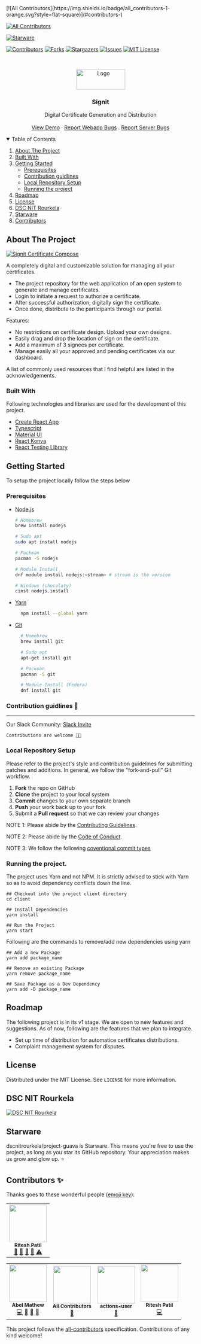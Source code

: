 <span>
<!-- ALL-CONTRIBUTORS-BADGE:START - Do not remove or modify this section -->
[![All Contributors](https://img.shields.io/badge/all_contributors-1-orange.svg?style=flat-square)](#contributors-)
<!-- ALL-CONTRIBUTORS-BADGE:END -->

<!-- ALL-CONTRIBUTORS-BADGE:START - Do not remove or modify this section -->

[![All Contributors](https://img.shields.io/badge/all_contributors-4-orange.svg?style=flat-square)](#contributors-)

<!-- ALL-CONTRIBUTORS-BADGE:END -->

[![Starware](https://img.shields.io/badge/Starware-⭐-black?labelColor=f9b00d)](https://github.com/zepfietje/starware)

</span>

<!-- PROJECT SHIELDS -->

[![Contributors][contributors-shield]][contributors-url]
[![Forks][forks-shield]][forks-url]
[![Stargazers][stars-shield]][stars-url]
[![Issues][issues-shield]][issues-url]
[![MIT License][license-shield]][license-url]

<br />
<p align="center">
  <a href="https://github.com/dscnitrourkela/project-guava-web">
    <img src="images/Signit.png" alt="Logo" width="131" height="54">
  </a>

  <h3 align="center">Signit</h3>

  <p align="center">
    Digital Certificate Generation and Distribution
    <br />
    <br />
    <a href="https://signit.dscnitrourkela.org">View Demo</a>
    ·
    <a href="https://github.com/dscnitrourkela/project-guava-web/issues">Report Webapp Bugs</a>
    .
    <a href="https://github.com/dscnitrourkela/project-guava/issues">Report Server Bugs</a>
  </p>
</p>

<!-- TABLE OF CONTENTS -->
<details open="open">
  <summary>Table of Contents</summary>
  <ol>
    <li>
      <a href="#about-the-project">About The Project</a>
      <ul>
      </ul>
        <li><a href="#built-with">Built With</a></li>
        <!-- <li><a href="#configuration">Configuration</a></li> -->
    </li>
    <li>
      <a href="#getting-started">Getting Started</a>
      <ul>
        <li><a href="#prerequisites">Prerequisites</a></li>
        <li><a href="#contribution-guidlines">Contribution guidlines</a></li>
        <li><a href="#local-repository-setup">Local Repository Setup</a></li>
        <li><a href="#running-the-project">Running the project</a></li>
      </ul>
    </li>
    <li><a href="#roadmap">Roadmap</a></li>
    <li><a href="#license">License</a></li>
    <li><a href="#dsc-nit-rourkela">DSC NIT Rourkela</a></li>
    <li><a href="#starware">Starware</a></li>
    <li><a href="#contributors">Contributors</a></li>
  </ol>
</details>

## About The Project

[![Signit Certificate Compose][product-screenshot]](https://signit.dscnitrourkela.org)

A completely digital and customizable solution for managing all your certificates.

- The project repository for the web application of an open system to generate and manage certificates.
- Login to initiate a request to authorize a certificate.
- After successful authorization, digitally sign the certificate.
- Once done, distribute to the participants through our portal.

Features:

- No restrictions on certificate design. Upload your own designs.
- Easily drag and drop the location of sign on the certificate.
- Add a maximum of 3 signees per certificate.
- Manage easily all your approved and pending certificates via our dashboard.

A list of commonly used resources that I find helpful are listed in the
acknowledgements.

### Built With

Following technologies and libraries are used for the development of this
project.

- [Create React App](https://create-react-app.dev/)
- [Typescript](https://www.typescriptlang.org/)
- [Material UI](https://www.typescriptlang.org/)
- [React Konva](https://konvajs.org/docs/react/index.html)
- [React Testing Library](https://testing-library.com/)

<!-- GETTING STARTED -->

## Getting Started

To setup the project locally follow the steps below

### Prerequisites

- [Node.js](https://nodejs.org/en/download/)

  ```sh
  # Homebrew
  brew install nodejs

  # Sudo apt
  sudo apt install nodejs

  # Packman
  pacman -S nodejs

  # Module Install
  dnf module install nodejs:<stream> # stream is the version

  # Windows (chocolaty)
  cinst nodejs.install

  ```

- [Yarn](https://classic.yarnpkg.com/en/docs/install/)

  ```sh
    npm install --global yarn
  ```

- [Git](https://git-scm.com/downloads)

  ```sh
    # Homebrew
    brew install git

    # Sudo apt
    apt-get install git

    # Packman
    pacman -S git

    # Module Install (Fedora)
    dnf install git

  ```

### Contribution guidlines 🎃

---

Our Slack Community: [Slack Invite](http://bit.ly/NITRDevs) <br>

`Contributions are welcome 🎉🎉`

### Local Repository Setup

Please refer to the project's style and contribution guidelines for submitting patches and additions. In general, we follow the "fork-and-pull" Git workflow.

1.  **Fork** the repo on GitHub
2.  **Clone** the project to your local system
3.  **Commit** changes to your own separate branch
4.  **Push** your work back up to your fork
5.  Submit a **Pull request** so that we can review your changes

NOTE 1: Please abide by the [Contributing Guidelines](https://github.com/dscnitrourkela/project-guava-web/blob/master/CONTRIBUTING.md).

NOTE 2: Please abide by the [Code of Conduct](https://github.com/dscnitrourkela/project-guava-web/blob/master/CODE_OF_CONDUCT.md).

NOTE 3: We follow the following [coventional commit types](https://github.com/pvdlg/conventional-commit-types)

### Running the project.

The project uses Yarn and not NPM. It is strictly advised to stick with Yarn so as to avoid dependency conflicts down the line.

```
## Checkout into the project client directory
cd client

## Install Dependencies
yarn install

## Run the Project
yarn start

```

Following are the commands to remove/add new dependencies using yarn

```
## Add a new Package
yarn add package_name

## Remove an existing Package
yarn remove package_name

## Save Package as a Dev Dependency
yarn add -D package_name
```

## Roadmap

The following project is in its v1 stage. We are open to new features and suggestions. As of now, following are the features that we plan to integrate.

- Set up time of distribution for automatice certificates distributions.
- Complaint management system for disputes.

## License

Distributed under the MIT License. See `LICENSE` for more information.

## DSC NIT Rourkela

[![DSC NIT Rourkela][dsc-nitrourkela]](https://dscnitrourkela.org)

## Starware

dscnitrourkela/project-guava is Starware.
This means you're free to use the project, as long as you star its GitHub repository.
Your appreciation makes us grow and glow up. ⭐

## Contributors ✨

Thanks goes to these wonderful people ([emoji key](https://allcontributors.org/docs/en/emoji-key)):
<!-- ALL-CONTRIBUTORS-LIST:START - Do not remove or modify this section -->
<!-- prettier-ignore-start -->
<!-- markdownlint-disable -->
<table>
  <tr>
    <td align="center"><a href="http://riteshpatil.dev"><img src="https://avatars.githubusercontent.com/u/56112399?v=4?s=100" width="100px;" alt=""/><br /><sub><b>Ritesh Patil</b></sub></a><br /><a href="#maintenance-riteshsp2000" title="Maintenance">🚧</a> <a href="#projectManagement-riteshsp2000" title="Project Management">📆</a> <a href="https://github.com/dscnitrourkela/project-guava-web/commits?author=riteshsp2000" title="Documentation">📖</a> <a href="#ideas-riteshsp2000" title="Ideas, Planning, & Feedback">🤔</a> <a href="https://github.com/dscnitrourkela/project-guava-web/commits?author=riteshsp2000" title="Tests">⚠️</a></td>
  </tr>
</table>

<!-- markdownlint-restore -->
<!-- prettier-ignore-end -->

<!-- ALL-CONTRIBUTORS-LIST:END -->

<!-- ALL-CONTRIBUTORS-LIST:START - Do not remove or modify this section -->
<!-- prettier-ignore-start -->
<!-- markdownlint-disable -->
<table>
  <tr>
    <td align="center"><a href="https://github.com/DesignrKnight"><img src="https://avatars0.githubusercontent.com/u/27865704?v=4" width="100px;" alt=""/><br /><sub><b>Abel Mathew</b></sub></a><br /><a href="https://github.com/dscnitrourkela/project-guava/commits?author=DesignrKnight" title="Code">💻</a> <a href="#ideas-DesignrKnight" title="Ideas, Planning, & Feedback">🤔</a> <a href="#maintenance-DesignrKnight" title="Maintenance">🚧</a> <a href="#ideas-DesignrKnight" title="Ideas, Planning, & Feedback">🤔</a></td>
    <td align="center"><a href="https://allcontributors.org"><img src="https://avatars1.githubusercontent.com/u/46410174?v=4" width="100px;" alt=""/><br /><sub><b>All Contributors</b></sub></a><br /><a href="#tool-all-contributors" title="Tools">🔧</a></td>
    <td align="center"><a href="https://github.com/actions"><img src="https://avatars1.githubusercontent.com/u/65916846?v=4" width="100px;" alt=""/><br /><sub><b>actions-user</b></sub></a><br /><a href="#tool-actions-user" title="Tools">🔧</a></td>
    <td align="center"><a href="https://github.com/riteshsp2000"><img src="https://avatars3.githubusercontent.com/u/56112399?v=4" width="100px;" alt=""/><br /><sub><b>Ritesh Patil</b></sub></a><br /><a href="https://github.com/dscnitrourkela/project-guava/commits?author=riteshsp2000" title="Code">💻</a></td>
  </tr>
</table>

<!-- markdownlint-enable -->
<!-- prettier-ignore-end -->

<!-- ALL-CONTRIBUTORS-LIST:END -->

This project follows the [all-contributors](https://github.com/all-contributors/all-contributors) specification. Contributions of any kind welcome!

<!-- MARKDOWN LINKS & IMAGES -->
<!-- https://www.markdownguide.org/basic-syntax/#reference-style-links -->

[contributors-shield]: https://img.shields.io/github/contributors/dscnitrourkela/project-guava-web?style=for-the-badge
[contributors-url]: https://github.com/dscnitrourkela/project-guava-web/graphs/contributors
[forks-shield]: https://img.shields.io/github/forks/dscnitrourkela/project-guava-web?style=for-the-badge
[forks-url]: https://github.com/dscnitrourkela/project-guava-web/network/members
[stars-shield]: https://img.shields.io/github/stars/dscnitrourkela/project-guava-web?style=for-the-badge
[stars-url]: https://github.com/dscnitrourkela/project-guava-web/stargazers
[issues-shield]: https://img.shields.io/github/issues/dscnitrourkela/project-guava-web?style=for-the-badge
[issues-url]: https://github.com/dscnitrourkela/project-guava-web/issues
[license-shield]: https://img.shields.io/github/license/dscnitrourkela/project-guava?style=for-the-badge
[license-url]: https://github.com/dscnitrourkela/project-guava-web/blob/main/LICENSE.txt
[product-screenshot]: images/Compose.png
[dsc-nitrourkela]: images/repoCover.png
